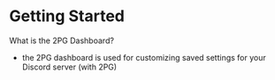 # Getting Started

What is the 2PG Dashboard?
- the 2PG dashboard is used for customizing saved settings for your Discord server (with 2PG)